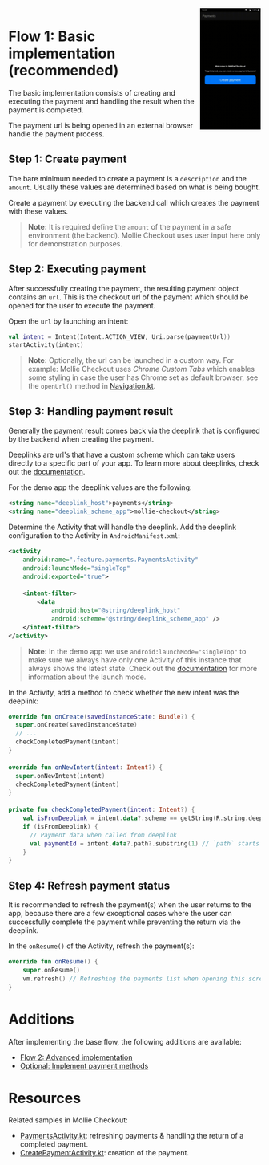 <img align="right" src="images/FlowBasic.gif" alt="Basic flow" width="24%" />

# Flow 1: Basic implementation (recommended)

The basic implementation consists of creating and executing the payment and handling the result when the payment is completed.

The payment url is being opened in an external browser handle the payment process.

## Step 1: Create payment

The bare minimum needed to create a payment is a `description` and the `amount`. Usually these values are determined based on what is being bought.

Create a payment by executing the backend call which creates the payment with these values.

> **Note:** It is required define the `amount` of the payment in a safe environment (the backend). Mollie Checkout uses user input here only for demonstration purposes.

## Step 2: Executing payment

After successfully creating the payment, the resulting payment object contains an `url`. This is the checkout url of the payment which should be opened for the user to execute the payment.

Open the `url` by launching an intent:

```kotlin
val intent = Intent(Intent.ACTION_VIEW, Uri.parse(paymentUrl))
startActivity(intent)
```

> **Note:** Optionally, the url can be launched in a custom way. For example: Mollie Checkout uses _Chrome Custom Tabs_ which enables some styling in case the user has Chrome set as default browser, see the `openUrl()` method in [Navigation.kt](app/src/main/java/com/mollie/checkout/feature/Navigation.kt).

## Step 3: Handling payment result

Generally the payment result comes back via the deeplink that is configured by the backend when creating the payment. 

Deeplinks are url's that have a custom scheme which can take users directly to a specific part of your app. To learn more about deeplinks, check out the [documentation](https://developer.android.com/training/app-links/deep-linking).

For the demo app the deeplink values are the following:

```xml
<string name="deeplink_host">payments</string>
<string name="deeplink_scheme_app">mollie-checkout</string>
```

Determine the Activity that will handle the deeplink. Add the deeplink configuration to the Activity in `AndroidManifest.xml`:

```xml
<activity
    android:name=".feature.payments.PaymentsActivity"
    android:launchMode="singleTop"
    android:exported="true">

    <intent-filter>
        <data
            android:host="@string/deeplink_host"
            android:scheme="@string/deeplink_scheme_app" />
    </intent-filter>
</activity>
```

> **Note:** In the demo app we use `android:launchMode="singleTop"` to make sure we always have only one Activity of this instance that always shows the latest state. Check out the [documentation](https://developer.android.com/guide/topics/manifest/activity-element) for more information about the launch mode.

In the Activity, add a method to check whether the new intent was the deeplink:

```kotlin
override fun onCreate(savedInstanceState: Bundle?) {
  super.onCreate(savedInstanceState)
  // ...
  checkCompletedPayment(intent)
}

override fun onNewIntent(intent: Intent?) {
  super.onNewIntent(intent)
  checkCompletedPayment(intent)
}

private fun checkCompletedPayment(intent: Intent?) {
    val isFromDeeplink = intent.data?.scheme == getString(R.string.deeplink_scheme_app)
    if (isFromDeeplink) {
      // Payment data when called from deeplink
      val paymentId = intent.data?.path?.substring(1) // `path` starts with a `/`, removing that
    }
}
```

## Step 4: Refresh payment status

It is recommended to refresh the payment(s) when the user returns to the app, because there are a few exceptional cases where the user can successfully complete the payment while preventing the return via the deeplink.

In the `onResume()` of the Activity, refresh the payment(s):

```kotlin
override fun onResume() {
    super.onResume()
    vm.refresh() // Refreshing the payments list when opening this screen to ensure latest state of the payments
}
```

# Additions

After implementing the base flow, the following additions are available:

- [Flow 2: Advanced implementation](FLOW_ADVANCED.md)
- [Optional: Implement payment methods](IMPLEMENT_PAYMENT_METHODS.md)

# Resources

Related samples in Mollie Checkout:

- [PaymentsActivity.kt](app/src/main/java/com/mollie/checkout/feature/payments/PaymentsActivity.kt): refreshing payments & handling the return of a completed payment.
- [CreatePaymentActivity.kt](app/src/main/java/com/mollie/checkout/feature/payments/create/CreatePaymentActivity.kt): creation of the payment.
